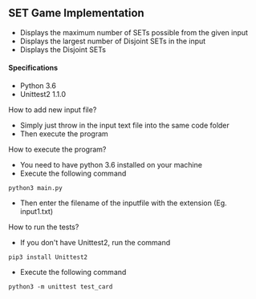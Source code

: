 ## SET Game Implementation

- Displays the maximum number of SETs possible from the given input
- Displays the largest number of Disjoint SETs in the input
- Displays the Disjoint SETs

#### Specifications

- Python 3.6
- Unittest2 1.1.0

How to add new input file?

- Simply just throw in the input text file into the same code folder
- Then execute the program

How to execute the program?

- You need to have python 3.6 installed on your machine
- Execute the following command 

```python3 main.py```

- Then enter the filename of the inputfile with the extension (Eg. input1.txt)

How to run the tests?
- If you don't have Unittest2, run the command

```pip3 install Unittest2```

- Execute the following command

```python3 -m unittest test_card```

